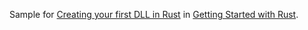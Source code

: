 Sample for [Creating your first DLL in Rust](https://kennykerr.ca/rust-getting-started/creating-your-first-dll.html) in [Getting Started with Rust](https://kennykerr.ca/rust-getting-started).
